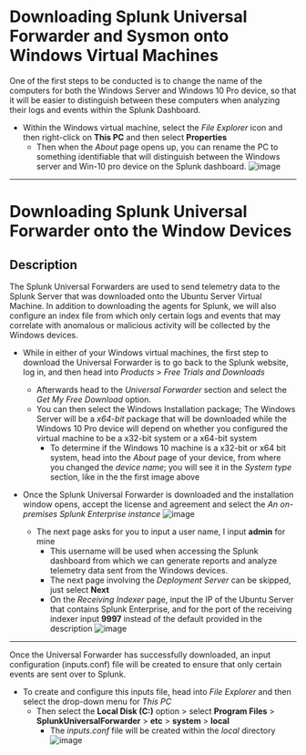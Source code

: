 # Downloading Splunk Universal Forwarder and Sysmon onto Windows Virtual Machines 

One of the first steps to be conducted is to change the name of the computers for both the Windows Server and Windows 10 Pro device, so that it will be easier to distinguish between these computers when analyzing their logs and events within the Splunk Dashboard.
* Within the Windows virtual machine, select the *File Explorer* icon and then right-click on **This PC** and then select **Properties**
  * Then when the *About* page opens up, you can rename the PC to something identifiable that will distinguish between the Windows server and Win-10 pro device on the Splunk dashboard.
![image](https://github.com/Chaac9/Active-Directory-and-Splunk-Server/assets/98796264/e45b69e3-e625-4501-b6dc-cac74346b67b)

***
# Downloading Splunk Universal Forwarder onto the Window Devices

## Description 

The Splunk Universal Forwarders are used to send telemetry data to the Splunk Server that was downloaded onto the Ubuntu Server Virtual Machine. In addition to downloading the agents for Splunk, we will also configure an index file from which only certain logs and events that may correlate with anomalous or malicious activity will be collected by the Windows devices. 

* While in either of your Windows virtual machines, the first step to download the Universal Forwarder is to go back to the Splunk website, log in, and then head into *Products* > *Free Trials and Downloads*
  * Afterwards head to the *Universal Forwarder* section and select the *Get My Free Download* option.
  * You can then select the Windows Installation package; The Windows Server will be a *x64-bit* package that will be downloaded while the Windows 10 Pro device will depend on whether you configured the virtual machine to be a x32-bit system or a x64-bit system
    * To determine if the Windows 10 machine is a x32-bit or x64 bit system, head into the *About* page of your device, from where you changed the *device name*; you will see it in the *System type* section, like in the the first image above

* Once the Splunk Universal Forwarder is downloaded and the installation window opens, accept the license and agreement and select the *An on-premises Splunk Enterprise instance*
![image](https://github.com/Chaac9/Active-Directory-and-Splunk-Server/assets/98796264/194f1d25-96b3-498a-91d8-7e1068637045)

  * The next page asks for you to input a user name, I input **admin** for mine
    * This username will be used when accessing the Splunk dashboard from which we can generate reports and analyze telemetry data sent from the Windows devices.
    * The next page involving the *Deployment Server* can be skipped, just select **Next**
    * On the *Receiving Indexer* page, input the IP of the Ubuntu Server that contains Splunk Enterprise, and for the port of the receiving indexer input **9997** instead of the default provided in the description
![image](https://github.com/Chaac9/Active-Directory-and-Splunk-Server/assets/98796264/d15b5124-a14d-4c4c-95ab-822535859050)
***

Once the Universal Forwarder has successfully downloaded, an input configuration (inputs.conf) file will be created to ensure that only certain events are sent over to Splunk.

* To create and configure this inputs file, head into *File Explorer* and then select the drop-down menu for *This PC* 
  * Then select the **Local Disk (C:)** option > select **Program Files** > **SplunkUniversalForwarder** > **etc** > **system** > **local**
    * The *inputs.conf* file will be created within the *local* directory  
![image](https://github.com/Chaac9/Active-Directory-and-Splunk-Server/assets/98796264/2b4bd061-f06d-4e37-b973-c6ba84ce9e22)


